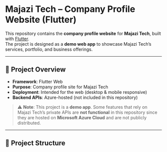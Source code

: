 # Majazi Tech – Company Profile Website (Flutter)

This repository contains the **company profile website** for **Majazi Tech**, built with [Flutter](https://flutter.dev/).  
The project is designed as a **demo web app** to showcase Majazi Tech’s services, portfolio, and business offerings.

---

## 🚀 Project Overview
- **Framework**: Flutter Web  
- **Purpose**: Company profile site for Majazi Tech  
- **Deployment**: Intended for the web (desktop & mobile responsive)  
- **Backend APIs**: Azure-hosted (not included in this repository)  

> ⚠️ **Note**: This project is a **demo app**. Some features that rely on Majazi Tech’s private APIs are **not functional** in this repository since they are hosted on **Microsoft Azure Cloud** and are not publicly distributed.

---

## 📂 Project Structure

